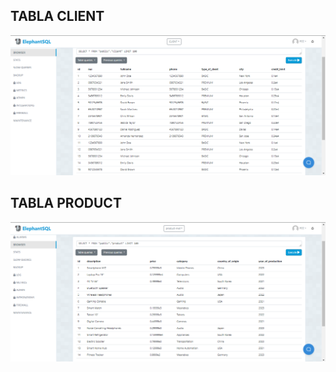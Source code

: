 ## TABLA CLIENT
<img src="./capturas/tabla_client.png"/>

## TABLA PRODUCT
<img src="./capturas/tabla_product.png"/>
